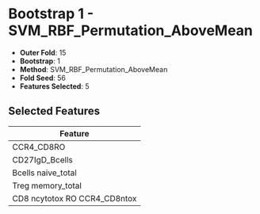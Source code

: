 # Bootstrap 1 - SVM_RBF_Permutation_AboveMean

- **Outer Fold**: 15
- **Bootstrap**: 1
- **Method**: SVM_RBF_Permutation_AboveMean
- **Fold Seed**: 56
- **Features Selected**: 5

## Selected Features

| Feature |
|---------|
| CCR4_CD8RO |
| CD27IgD_Bcells |
| Bcells naive_total |
| Treg memory_total |
| CD8 ncytotox RO CCR4_CD8ntox |
